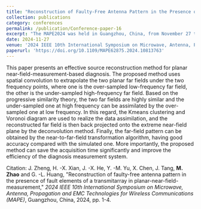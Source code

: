 ```yaml
---
title: "Reconstruction of Faulty-Free Antenna Pattern in the Presence of Fault Elements of a Transmitarray in Planar-Near-Field-Measurement"
collection: publications
category: conferences
permalink: /publication/Conference-paper-16
excerpt: "The MAPE2024 was held in Guangzhou, China, from November 27 to 30, 2024."
date: 2024-11-27
venue: '2024 IEEE 10th International Symposium on Microwave, Antenna, Propagation and EMC Technologies for Wireless Communications (MAPE)'
paperurl: 'https://doi.org/10.1109/MAPE62875.2024.10813763'
---
```


This paper presents an effective source reconstruction method for planar near-field-measurement-based diagnosis. The proposed method uses spatial convolution to extrapolate the two planar far fields under the two frequency points, where one is the over-sampled low-frequency far field, the other is the under-sampled high-frequency far field. Based on the progressive similarity theory, the two far fields are highly similar and the under-sampled one at high frequency can be assimilated by the over-sampled one at low frequency. In this regard, the Kmeans clustering and Voronoi diagram are used to realize the data assimilation, and the reconstructed far field is then back projected onto the extreme near-field plane by the deconvolution method. Finally, the far-field pattern can be obtained by the near-to-far-field transformation algorithm, having good accuracy compared with the simulated one. More importantly, the proposed method can save the acquisition time significantly and improve the efficiency of the diagnosis measurement system.

Citation: J. Zheng, H. -X. Xian, J. -X. He, Y. -M. Yu, X. Chen, J. Tang, **M. Zhao** and G. -L. Huang, &quot;Reconstruction of faulty-free antenna pattern in the presence of fault elements of a transmitarray in planar-near-field-measurement,&quot; <i>2024 IEEE 10th International Symposium on Microwave, Antenna, Propagation and EMC Technologies for Wireless Communications (MAPE)</i>, Guangzhou, China, 2024, pp. 1-4.
